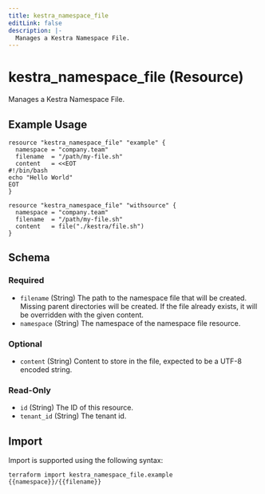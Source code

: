 ```yaml
---
title: kestra_namespace_file
editLink: false
description: |-
  Manages a Kestra Namespace File.
---
```


# kestra_namespace_file (Resource)

Manages a Kestra Namespace File.

## Example Usage

```hcl
resource "kestra_namespace_file" "example" {
  namespace = "company.team"
  filename  = "/path/my-file.sh"
  content   = <<EOT
#!/bin/bash
echo "Hello World"
EOT
}

resource "kestra_namespace_file" "withsource" {
  namespace = "company.team"
  filename  = "/path/my-file.sh"
  content   = file("./kestra/file.sh")
}
```

<!-- schema generated by tfplugindocs -->
## Schema

### Required

- `filename` (String) The path to the namespace file that will be created.
Missing parent directories will be created.
If the file already exists, it will be overridden with the given content.
- `namespace` (String) The namespace of the namespace file resource.

### Optional

- `content` (String) Content to store in the file, expected to be a UTF-8 encoded string.

### Read-Only

- `id` (String) The ID of this resource.
- `tenant_id` (String) The tenant id.

## Import

Import is supported using the following syntax:

```shell
terraform import kestra_namespace_file.example {{namespace}}/{{filename}}
```
